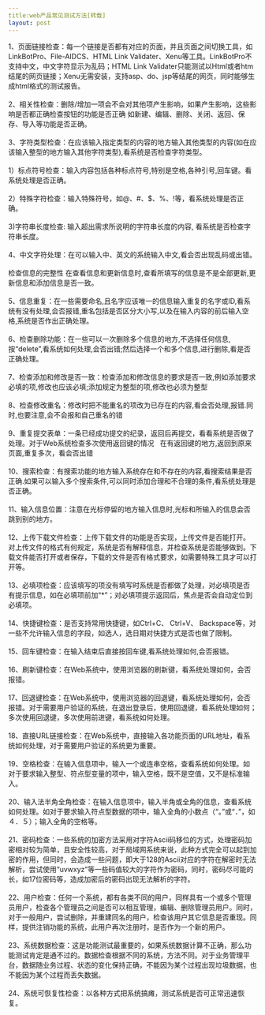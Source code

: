 ```yaml
---
title:web产品常见测试方法[转载]
layout: post
---
```

<div> 1、页面链接检查：每一个链接是否都有对应的页面，并且页面之间切换工具，如LinkBotPro、File-AIDCS、HTML Link Validater、Xenu等工具。LinkBotPro不支持中文，中文字符显示为乱码；HTML Link Validater只能测试以Html或者htm结尾的网页链接；Xenu无需安装，支持asp、do、jsp等结尾的网页，同时能够生成html格式的测试报告。<br/><br/>2、相关性检查：删除/增加一项会不会对其他项产生影响，如果产生影响，这些影响是否都正确检查按钮的功能是否正确 如新建、编辑、删除、关闭、返回、保存、导入等功能是否正确。<br/><br/>3、字符类型检查：在应该输入指定类型的内容的地方输入其他类型的内容(如在应该输入整型的地方输入其他字符类型),看系统是否检查字符类型。<br/><br/>1）标点符号检查：输入内容包括各种标点符号,特别是空格,各种引号,回车键。看系统处理是否正确。<br/><br/>2）特殊字符检查：输入特殊符号，如@、#、$、%、!等，看系统处理是否正确。<br/><br/>3)字符串长度检查: 输入超出需求所说明的字符串长度的内容, 看系统是否检查字符串长度。<br/><br/>4、中文字符处理：在可以输入中、英文的系统输入中文,看会否出现乱码或出错。<br/><br/>检查信息的完整性 在查看信息和更新信息时,查看所填写的信息是不是全部更新,更新信息和添加信息是否一致。<br/><br/>5、信息重复：在一些需要命名,且名字应该唯一的信息输入重复的名字或ID,看系统有没有处理,会否报错,重名包括是否区分大小写,以及在输入内容的前后输入空格,系统是否作出正确处理。<br/><br/>6、检查删除功能：在一些可以一次删除多个信息的地方,不选择任何信息,按“delete”,看系统如何处理,会否出错;然后选择一个和多个信息,进行删除,看是否正确处理。<br/><br/>7、检查添加和修改是否一致：检查添加和修改信息的要求是否一致,例如添加要求必填的项,修改也应该必填;添加规定为整型的项,修改也必须为整型<br/><br/>8、检查修改重名：修改时把不能重名的项改为已存在的内容,看会否处理,报错.同时,也要注意,会不会报和自己重名的错<br/><br/>9、重复提交表单：一条已经成功提交的纪录，返回后再提交，看看系统是否做了处理。对于Web系统检查多次使用返回键的情况    在有返回键的地方,返回到原来页面,重复多次，看会否出错<br/><br/>10、搜索检查：有搜索功能的地方输入系统存在和不存在的内容,看搜索结果是否正确.如果可以输入多个搜索条件,可以同时添加合理和不合理的条件,看系统处理是否正确。<br/><br/>11、输入信息位置：注意在光标停留的地方输入信息时,光标和所输入的信息会否跳到别的地方。<br/><br/>12、上传下载文件检查：上传下载文件的功能是否实现，上传文件是否能打开。对上传文件的格式有何规定，系统是否有解释信息，并检查系统是否能够做到。下载文件能否打开或者保存，下载的文件是否有格式要求，如需要特殊工具才可以打开等。<br/><br/>13、必填项检查：应该填写的项没有填写时系统是否都做了处理，对必填项是否有提示信息，如在必填项前加“*”；对必填项提示返回后，焦点是否会自动定位到必填项。<br/><br/>14、快捷键检查：是否支持常用快捷键，如Ctrl+C、 Ctrl+V、 Backspace等，对一些不允许输入信息的字段，如选人，选日期对快捷方式是否也做了限制。<br/><br/>15、回车键检查：在输入结束后直接按回车键,看系统处理如何,会否报错。<br/><br/>16、刷新键检查：在Web系统中，使用浏览器的刷新键，看系统处理如何，会否报错。    <br/><br/>17、回退键检查：在Web系统中，使用浏览器的回退键，看系统处理如何，会否报错。对于需要用户验证的系统，在退出登录后，使用回退键，看系统处理如何；多次使用回退键，多次使用前进键，看系统如何处理。<br/><br/>18、直接URL链接检查：在Web系统中，直接输入各功能页面的URL地址，看系统如何处理，对于需要用户验证的系统更为重要。<br/><br/>19、空格检查：在输入信息项中，输入一个或连串空格，查看系统如何处理。如对于要求输入整型、符点型变量的项中，输入空格，既不是空值，又不是标准输入。<br/><br/>20、输入法半角全角检查：在输入信息项中，输入半角或全角的信息，查看系统如何处理。如对于要求输入符点型数据的项中，输入全角的小数点（“。”或“．”，如４．５）；输入全角的空格等。<br/><br/>21、密码检查：一些系统的加密方法采用对字符Ascii码移位的方式，处理密码加密相对较为简单，且安全性较高，对于局域网系统来说，此种方式完全可以起到加密的作用，但同时，会造成一些问题，即大于128的Ascii对应的字符在解密时无法解析，尝试使用“uvwxyz”等一些码值较大的字符作为密码，同时，密码尽可能的长，如17位密码等，造成加密后的密码出现无法解析的字符。<br/><br/>22、用户检查：任何一个系统，都有各类不同的用户，同样具有一个或多个管理员用户，检查各个管理员之间是否可以相互管理，编辑、删除管理员用户。同时，对于一般用户，尝试删除，并重建同名的用户，检查该用户其它信息是否重现。同样，提供注销功能的系统，此用户再次注册时，是否作为一个新的用户。<br/><br/>23、系统数据检查：这是功能测试最重要的，如果系统数据计算不正确，那么功能测试肯定是通不过的。数据检查根据不同的系统，方法不同。对于业务管理平台，数据随业务过程、状态的变化保持正确，不能因为某个过程出现垃圾数据，也不能因为某个过程而丢失数据。<br/><br/>24、系统可恢复性检查：以各种方式把系统搞瘫，测试系统是否可正常迅速恢复。<br/> </div>
